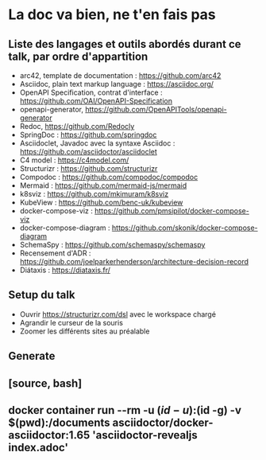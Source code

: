 # La doc va bien, ne t'en fais pas

## Liste des langages et outils abordés durant ce talk, par ordre d'appartition

* arc42, template de documentation : https://github.com/arc42
* Asciidoc, plain text markup language : https://asciidoc.org/
* OpenAPI Specification, contrat d'interface : https://github.com/OAI/OpenAPI-Specification
* openapi-generator, https://github.com/OpenAPITools/openapi-generator
* Redoc, https://github.com/Redocly
* SpringDoc : https://github.com/springdoc
* Asciidoclet, Javadoc avec la syntaxe Asciidoc : https://github.com/asciidoctor/asciidoclet
* C4 model : https://c4model.com/
* Structurizr : https://github.com/structurizr
* Compodoc : https://github.com/compodoc/compodoc
* Mermaid : https://github.com/mermaid-js/mermaid
* k8sviz : https://github.com/mkimuram/k8sviz
* KubeView : https://github.com/benc-uk/kubeview
* docker-compose-viz : https://github.com/pmsipilot/docker-compose-viz
* docker-compose-diagram : https://github.com/skonik/docker-compose-diagram
* SchemaSpy : https://github.com/schemaspy/schemaspy
* Recensement d'ADR : https://github.com/joelparkerhenderson/architecture-decision-record
* Diátaxis : https://diataxis.fr/

## Setup du talk

* Ouvrir https://structurizr.com/dsl avec le workspace chargé
* Agrandir le curseur de la souris
* Zoomer les différents sites au préalable

## Generate

[source, bash]
----
docker container run --rm -u $(id -u):$(id -g) -v $(pwd):/documents asciidoctor/docker-asciidoctor:1.65 'asciidoctor-revealjs index.adoc'
----

